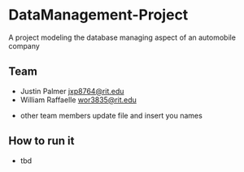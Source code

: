 # DataManagement-Project
A project modeling the database managing aspect of an automobile company

## Team

 - Justin Palmer <jxp8764@rit.edu>
 - William Raffaelle <wor3835@rit.edu> 
 * other team members update file and insert you names
 
## How to run it

  * tbd
  
